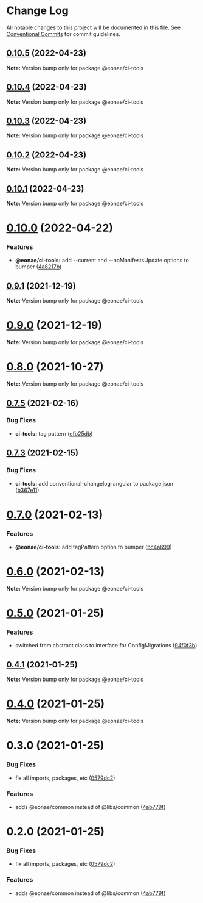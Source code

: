 # Change Log

All notable changes to this project will be documented in this file.
See [Conventional Commits](https://conventionalcommits.org) for commit guidelines.

## [0.10.5](https://github.com/eonae/nodejs-toolbox/compare/v0.10.4...v0.10.5) (2022-04-23)

**Note:** Version bump only for package @eonae/ci-tools





## [0.10.4](https://github.com/eonae/nodejs-toolbox/compare/v0.10.3...v0.10.4) (2022-04-23)

**Note:** Version bump only for package @eonae/ci-tools





## [0.10.3](https://github.com/eonae/nodejs-toolbox/compare/v0.10.2...v0.10.3) (2022-04-23)

**Note:** Version bump only for package @eonae/ci-tools





## [0.10.2](https://github.com/eonae/nodejs-toolbox/compare/v0.10.1...v0.10.2) (2022-04-23)

**Note:** Version bump only for package @eonae/ci-tools





## [0.10.1](https://github.com/eonae/nodejs-toolbox/compare/v0.10.0...v0.10.1) (2022-04-23)

**Note:** Version bump only for package @eonae/ci-tools





# [0.10.0](https://github.com/eonae/nodejs-toolbox/compare/v0.9.4...v0.10.0) (2022-04-22)


### Features

* **@eonae/ci-tools:** add --current and --noManifestsUpdate options to bumper ([4a8217b](https://github.com/eonae/nodejs-toolbox/commit/4a8217b9661469fda66cc06c628acbb392769c41))





## [0.9.1](https://github.com/eonae/nodejs-toolbox/compare/v0.9.0...v0.9.1) (2021-12-19)

**Note:** Version bump only for package @eonae/ci-tools





# [0.9.0](https://github.com/eonae/nodejs-toolbox/compare/v0.8.0...v0.9.0) (2021-12-19)

**Note:** Version bump only for package @eonae/ci-tools





# [0.8.0](https://github.com/eonae/nodejs-toolbox/compare/v0.7.9...v0.8.0) (2021-10-27)

**Note:** Version bump only for package @eonae/ci-tools





## [0.7.5](https://github.com/eonae/nodejs-toolbox/compare/v0.7.4...v0.7.5) (2021-02-16)


### Bug Fixes

* **ci-tools:** tag pattern ([efb25db](https://github.com/eonae/nodejs-toolbox/commit/efb25db44a750c85f9779411d9221c79e7698cf0))





## [0.7.3](https://github.com/eonae/nodejs-toolbox/compare/v0.7.2...v0.7.3) (2021-02-15)


### Bug Fixes

* **ci-tools:** add conventional-changelog-angular to package.json ([b367e11](https://github.com/eonae/nodejs-toolbox/commit/b367e11d79c9e49800d13d0f62c294fe7887e086))





# [0.7.0](https://github.com/eonae/nodejs-toolbox/compare/v0.6.0...v0.7.0) (2021-02-13)


### Features

* **@eonae/ci-tools:** add tagPattern option to bumper ([bc4a699](https://github.com/eonae/nodejs-toolbox/commit/bc4a6999ab3887592dac3ca0ced81e6c0fc7cc18))





# [0.6.0](https://github.com/eonae/nodejs-toolbox/compare/v0.5.0...v0.6.0) (2021-02-13)

**Note:** Version bump only for package @eonae/ci-tools





# [0.5.0](https://github.com/eonae/nodejs-toolbox/compare/v0.4.1...v0.5.0) (2021-01-25)


### Features

* switched from abstract class to interface for ConfigMigrations ([94f0f3b](https://github.com/eonae/nodejs-toolbox/commit/94f0f3bd65037d2d95d13b038125f2955711c02a))





## [0.4.1](https://github.com/eonae/nodejs-toolbox/compare/v0.4.0...v0.4.1) (2021-01-25)

**Note:** Version bump only for package @eonae/ci-tools





# [0.4.0](https://github.com/eonae/nodejs-toolbox/compare/v0.3.0...v0.4.0) (2021-01-25)

**Note:** Version bump only for package @eonae/ci-tools





# 0.3.0 (2021-01-25)


### Bug Fixes

* fix all imports, packages, etc ([0579dc2](https://github.com/eonae/nodejs-toolbox/commit/0579dc2ec3d5b2a58384a25783353446ab375c3d))


### Features

* adds @eonae/common instead of @libs/common ([4ab779f](https://github.com/eonae/nodejs-toolbox/commit/4ab779fb488042756fd232a5bf7256768b33d7e7))





# 0.2.0 (2021-01-25)


### Bug Fixes

* fix all imports, packages, etc ([0579dc2](https://github.com/eonae/nodejs-toolbox/commit/0579dc2ec3d5b2a58384a25783353446ab375c3d))


### Features

* adds @eonae/common instead of @libs/common ([4ab779f](https://github.com/eonae/nodejs-toolbox/commit/4ab779fb488042756fd232a5bf7256768b33d7e7))
